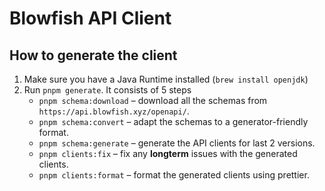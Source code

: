 # Blowfish API Client

## How to generate the client

1. Make sure you have a Java Runtime installed (`brew install openjdk`)
1. Run `pnpm generate`. It consists of 5 steps
   - `pnpm schema:download` – download all the schemas from `https://api.blowfish.xyz/openapi/`.
   - `pnpm schema:convert` – adapt the schemas to a generator-friendly format.
   - `pnpm schema:generate` – generate the API clients for last 2 versions.
   - `pnpm clients:fix` – fix any **longterm** issues with the generated clients.
   - `pnpm clients:format` – format the generated clients using prettier.
